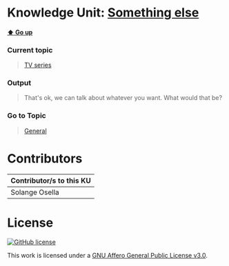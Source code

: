 # Knowledge Unit: [Something else](../../knowledge_units/tv-series/something-else.md)

#### [:arrow_up: Go up](../../topics/tv-series.md)
### Current topic
> [TV series](../../topics/tv-series.md)
### Output
> That&#039;s ok, we can talk about whatever you want. What would that be?
### Go to Topic
> [General](../../topics/general.md)


# Contributors

| Contributor/s to this KU |
| - | 
| Solange Osella |

# License
[![GitHub license](https://img.shields.io/github/license/inbrainz/cerebro)](https://github.com/inbrainz/cerebro/blob/master/LICENSE)

This work is licensed under a [GNU Affero General Public License v3.0](https://www.gnu.org/licenses/agpl-3.0.txt).